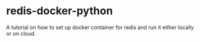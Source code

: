 # redis-docker-python
A tutorial on how to set up docker container for redis and run it either locally or on cloud.
